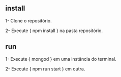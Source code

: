 ## install

1- Clone o repositório.

2- Execute { npm install } na pasta repositório.

## run

1- Execute { mongod } em uma instância do terminal.

2- Execute { npm run start } em outra.
